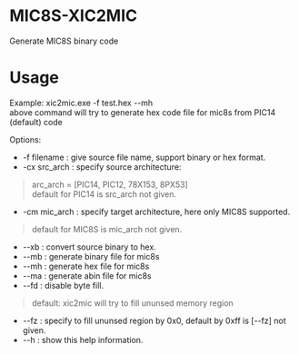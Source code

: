 # MIC8S-XIC2MIC
Generate MIC8S binary code

# Usage
Example: xic2mic.exe -f test.hex --mh  
  above command will try to generate hex code file for mic8s from PIC14 (default) code  

Options:  
* -f filename   : give source file name, support binary or hex format.  
* -cx src_arch  : specify source architecture:  
> arc_arch = [PIC14, PIC12, 78X153, 8PX53]  
> default for PIC14 is src_arch not given.  
* -cm mic_arch  : specify target architecture, here only MIC8S supported.  
> default for MIC8S is mic_arch not given.   
* --xb          : convert source binary to hex.  
* --mb          : generate binary file for mic8s  
* --mh          : generate hex file for mic8s  
* --ma          : generate abin file for mic8s  
* --fd          : disable byte fill.  
> default: xic2mic will try to fill ununsed memory region  
* --fz          : specify to fill ununsed region by 0x0, default by 0xff is [--fz] not given.  
* --h           : show this help information.  
